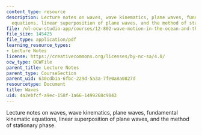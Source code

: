 ```yaml
---
content_type: resource
description: Lecture notes on waves, wave kinematics, plane waves, fundamental kinematic
  equations, linear superposition of plane waves, and the method of stationary phase.
file: /ol-ocw-studio-app/courses/12-802-wave-motion-in-the-ocean-and-the-atmosphere-spring-2008/4a2ebfcfa9ec158f1a661499268c9843_MIT12_802S08_lec01.pdf
file_size: 145425
file_type: application/pdf
learning_resource_types:
- Lecture Notes
license: https://creativecommons.org/licenses/by-nc-sa/4.0/
ocw_type: OCWFile
parent_title: Lecture Notes
parent_type: CourseSection
parent_uid: 630cdb1a-6fbc-229d-5a3a-7fe0a8a0827d
resourcetype: Document
title: Waves
uid: 4a2ebfcf-a9ec-158f-1a66-1499268c9843
---
```

Lecture notes on waves, wave kinematics, plane waves, fundamental kinematic equations, linear superposition of plane waves, and the method of stationary phase.